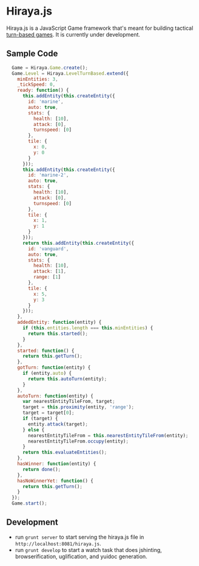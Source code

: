 # Hiraya.js

Hiraya.js is a JavaScript Game framework that's meant for building tactical [turn-based games](http://en.wikipedia.org/wiki/Turn-based_tactics). It is currently under development.

## Sample Code

```javascript
  Game = Hiraya.Game.create();
  Game.Level = Hiraya.LevelTurnBased.extend({
    minEntities: 3,
    _tickSpeed: 0,
    ready: function() {
      this.addEntity(this.createEntity({
        id: 'marine',
        auto: true,
        stats: {
          health: [10],
          attack: [0],
          turnspeed: [0]
        },
        tile: {
          x: 0,
          y: 0
        }
      }));
      this.addEntity(this.createEntity({
        id: 'marine-2',
        auto: true,
        stats: {
          health: [10],
          attack: [0],
          turnspeed: [0]
        },
        tile: {
          x: 1,
          y: 1
        }
      }));
      return this.addEntity(this.createEntity({
        id: 'vanguard',
        auto: true,
        stats: {
          health: [10],
          attack: [1],
          range: [1]
        },
        tile: {
          x: 5,
          y: 3
        }
      }));
    },
    addedEntity: function(entity) {
      if (this.entities.length === this.minEntities) {
        return this.started();
      }
    },
    started: function() {
      return this.getTurn();
    },
    gotTurn: function(entity) {
      if (entity.auto) {
        return this.autoTurn(entity);
      }
    },
    autoTurn: function(entity) {
      var nearestEntityTileFrom, target;
      target = this.proximity(entity, 'range');
      target = target[0];
      if (target) {
        entity.attack(target);
      } else {
        nearestEntityTileFrom = this.nearestEntityTileFrom(entity);
        nearestEntityTileFrom.occupy(entity);
      }
      return this.evaluateEntities();
    },
    hasWinner: function(entity) {
      return done();
    },
    hasNoWinnerYet: function() {
      return this.getTurn();
    }
  });
  Game.start();
```

## Development

- run `grunt server` to start serving the hiraya.js file in `http://localhost:8081/hiraya.js`.
- run `grunt develop` to start a watch task that does jshinting, browserification, uglification, and yuidoc generation.
